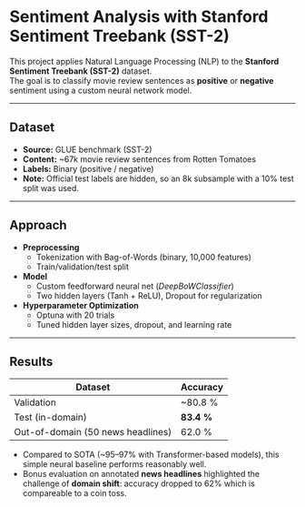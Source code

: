 # Sentiment Analysis with Stanford Sentiment Treebank (SST-2)

This project applies Natural Language Processing (NLP) to the **Stanford Sentiment Treebank (SST-2)** dataset.  
The goal is to classify movie review sentences as **positive** or **negative** sentiment using a custom neural network model.

---

## Dataset
- **Source:** GLUE benchmark (SST-2)  
- **Content:** ~67k movie review sentences from Rotten Tomatoes  
- **Labels:** Binary (positive / negative)  
- **Note:** Official test labels are hidden, so an 8k subsample with a 10% test split was used.  

---

## Approach
- **Preprocessing**
  - Tokenization with Bag-of-Words (binary, 10,000 features)
  - Train/validation/test split
- **Model**
  - Custom feedforward neural net (*DeepBoWClassifier*)  
  - Two hidden layers (Tanh + ReLU), Dropout for regularization  
- **Hyperparameter Optimization**
  - Optuna with 20 trials  
  - Tuned hidden layer sizes, dropout, and learning rate  

---

## Results
| Dataset         | Accuracy |
|-----------------|----------|
| Validation      | ~80.8 %  |
| Test (in-domain)| **83.4 %** |
| Out-of-domain (50 news headlines) | 62.0 % |

- Compared to SOTA (~95–97% with Transformer-based models), this simple neural baseline performs reasonably well.  
- Bonus evaluation on annotated **news headlines** highlighted the challenge of **domain shift**: accuracy dropped to 62% which is compareable to a coin toss.
